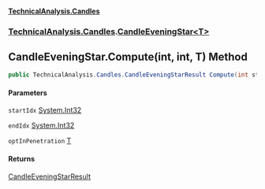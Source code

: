 #### [TechnicalAnalysis.Candles](TechnicalAnalysis.Candles.md 'TechnicalAnalysis.Candles')
### [TechnicalAnalysis.Candles](TechnicalAnalysis.Candles.md#TechnicalAnalysis.Candles 'TechnicalAnalysis.Candles').[CandleEveningStar&lt;T&gt;](CandleEveningStar_T_.md 'TechnicalAnalysis.Candles.CandleEveningStar<T>')

## CandleEveningStar<T>.Compute(int, int, T) Method

```csharp
public TechnicalAnalysis.Candles.CandleEveningStarResult Compute(int startIdx, int endIdx, in T optInPenetration);
```
#### Parameters

<a name='TechnicalAnalysis.Candles.CandleEveningStar_T_.Compute(int,int,T).startIdx'></a>

`startIdx` [System.Int32](https://docs.microsoft.com/en-us/dotnet/api/System.Int32 'System.Int32')

<a name='TechnicalAnalysis.Candles.CandleEveningStar_T_.Compute(int,int,T).endIdx'></a>

`endIdx` [System.Int32](https://docs.microsoft.com/en-us/dotnet/api/System.Int32 'System.Int32')

<a name='TechnicalAnalysis.Candles.CandleEveningStar_T_.Compute(int,int,T).optInPenetration'></a>

`optInPenetration` [T](CandleEveningStar_T_.md#TechnicalAnalysis.Candles.CandleEveningStar_T_.T 'TechnicalAnalysis.Candles.CandleEveningStar<T>.T')

#### Returns
[CandleEveningStarResult](CandleEveningStarResult.md 'TechnicalAnalysis.Candles.CandleEveningStarResult')
